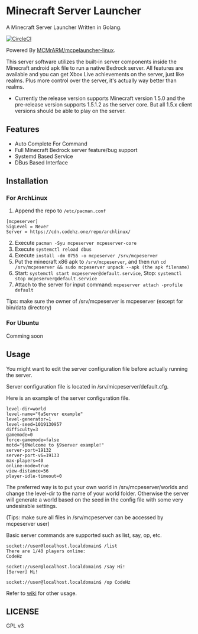 Minecraft Server Launcher
=========================

A Minecraft Server Launcher Written in Golang.

[![CircleCI](https://circleci.com/gh/codehz/mcpeserver/tree/master.svg?style=svg)](https://circleci.com/gh/codehz/mcpeserver/tree/master)

Powered By [MCMrARM/mcpelauncher-linux](https://github.com/MCMrARM/mcpelauncher-linux).

This server software utilizes the built-in server components inside the Minecraft android apk file to run a native Bedrock server. All features are available and you can get Xbox Live achievements on the server, just like realms. Plus more control over the server, it's actually way better than realms.

* Currently the release version supports Minecraft version 1.5.0 and the pre-release version supports 1.5.1.2 as the server core. But all 1.5.x client versions should be able to play on the server.

## Features

* Auto Complete For Command
* Full Minecraft Bedrock server feature/bug support
* Systemd Based Service
* DBus Based Interface

## Installation

### For ArchLinux

1. Append the repo to `/etc/pacman.conf`
```
[mcpeserver]
SigLevel = Never
Server = https://cdn.codehz.one/repo/archlinux/
```
2. Execute `pacman -Syu mcpeserver mcpeserver-core`
3. Execute `systemctl reload dbus`
4. Execute `install -dm 0755 -o mcpeserver /srv/mcpeserver`
5. Put the minecraft x86 apk to `/srv/mcpeserver`, and then run `cd /srv/mcpeserver && sudo mcpeserver unpack --apk (the apk filename)`
6. Start: `systemctl start mcpeserver@default.service`, Stop: `systemctl stop mcpeserver@default.service`
7. Attach to the server for input command: `mcpeserver attach -profile default`

Tips: make sure the owner of /srv/mcpeserver is mcpeserver (except for bin/data directory)

### For Ubuntu

Comming soon

## Usage

You might want to edit the server configuration file before actually running the server.

Server configuration file is located in /srv/micpeserver/default.cfg.

Here is an example of the server configuration file.
```shell
level-dir=world
level-name="§aServer example"
level-generator=1
level-seed=1019130957
difficulty=3
gamemode=0
force-gamemode=false
motd="§6Welcome to §9server example!"
server-port=19132
server-port-v6=19133
max-players=40
online-mode=true
view-distance=56
player-idle-timeout=0
```
The preferred way is to put your own world in /srv/mcpeserver/worlds and change the level-dir to the name of your world folder. Otherwise the server will generate a world based on the seed in the config file with some very undesirable settings.

(Tips: make sure all files in /srv/mcpeserver can be accessed by mcpeserver user)

Basic server commands are supported such as list, say, op, etc.
```shell
socket://user@localhost.localdomain$ /list
There are 1/40 players online:
CodeHz

socket://user@localhost.localdomain$ /say Hi!
[Server] Hi!

socket://user@localhost.localdomain$ /op CodeHz
```

Refer to [wiki](https://github.com/codehz/mcpeserver/wiki) for other usage.

## LICENSE

GPL v3
